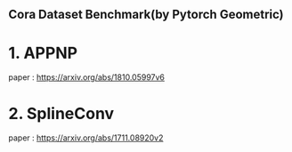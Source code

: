 ## Cora Dataset Benchmark(by Pytorch Geometric)

# 1. APPNP
 paper : https://arxiv.org/abs/1810.05997v6

# 2. SplineConv
 paper : https://arxiv.org/abs/1711.08920v2
